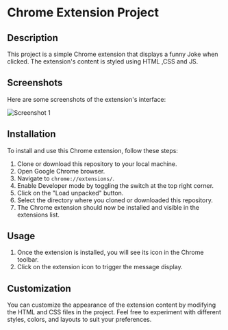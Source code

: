 # Chrome Extension Project

## Description
This project is a simple Chrome extension that displays a funny Joke when clicked. The extension's content is styled using HTML ,CSS and JS.

## Screenshots
Here are some screenshots of the extension's interface:

![Screenshot 1](joke)


## Installation
To install and use this Chrome extension, follow these steps:
1. Clone or download this repository to your local machine.
2. Open Google Chrome browser.
3. Navigate to `chrome://extensions/`.
4. Enable Developer mode by toggling the switch at the top right corner.
5. Click on the "Load unpacked" button.
6. Select the directory where you cloned or downloaded this repository.
7. The Chrome extension should now be installed and visible in the extensions list.

## Usage
1. Once the extension is installed, you will see its icon in the Chrome toolbar.
2. Click on the extension icon to trigger the message display.

## Customization
You can customize the appearance of the extension content by modifying the HTML and CSS files in the project. Feel free to experiment with different styles, colors, and layouts to suit your preferences.

